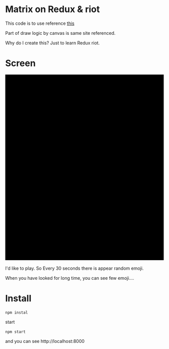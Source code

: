 # Matrix on Redux & riot

This code is to use reference [this](http://thecodeplayer.com/walkthrough/matrix-rain-animation-html5-canvas-javascript)

Part of draw logic by canvas is same site referenced.

Why do I create this? Just to learn Redux riot.

# Screen
![Image of Screen](image/screen.gif)

I'd like to play. So Every 30 seconds there is appear random emoji.

When you have looked for long time, you can see few emoji....


# Install

```
npm instal
```

start
```
npm start
```
and you can see http://localhost:8000
